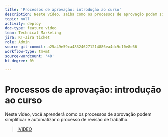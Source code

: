 ```yaml
---
title: 'Processos de aprovação: introdução ao curso'
description: Neste vídeo, saiba como os processos de aprovação podem simplificar e automatizar o processo de revisão de trabalho.
topic: null
activity: deploy
doc-type: feature video
team: Technical Marketing
jira: KT-Jira ticket
role: Admin
source-git-commit: a25a49e59ca483246271214886ea4dc9c10e8d66
workflow-type: tm+mt
source-wordcount: '40'
ht-degree: 0%

---
```


# Processos de aprovação: introdução ao curso

Neste vídeo, você aprenderá como os processos de aprovação podem simplificar e automatizar o processo de revisão de trabalho.

>[!VIDEO](https://video.tv.adobe.com/v/335224/?quality=12&learn=on)
